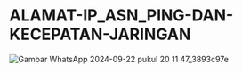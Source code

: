 # ALAMAT-IP_ASN_PING-DAN-KECEPATAN-JARINGAN
![Gambar WhatsApp 2024-09-22 pukul 20 11 47_3893c97e](https://github.com/user-attachments/assets/6ed26c61-b18d-407b-8389-a95deffc9325)
